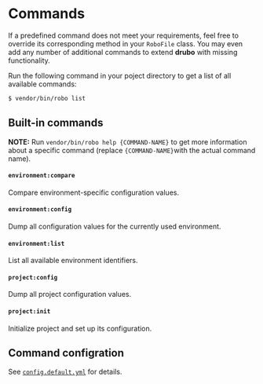# Commands

If a predefined command does not meet your requirements, feel free to override 
its corresponding method in your ```RoboFile``` class. You may even add any 
number of additional commands to extend **drubo** with missing functionality.

Run the following command in your poject directory to get a list of all 
available commands:

```sh
$ vendor/bin/robo list
```

## Built-in commands

**NOTE:** Run ```vendor/bin/robo help {COMMAND-NAME}``` to get more information 
about a specific command (replace ```{COMMAND-NAME}```with the actual command 
name).

#### ```environment:compare```

Compare environment-specific configuration values.

#### ```environment:config```

Dump all configuration values for the currently used environment.

#### ```environment:list```

List all available environment identifiers.

#### ```project:config```

Dump all project configuration values.

#### ```project:init```

Initialize project and set up its configuration.


## Command configration

See [```config.default.yml```][config] for details.

[config]: ../config.default.yml
